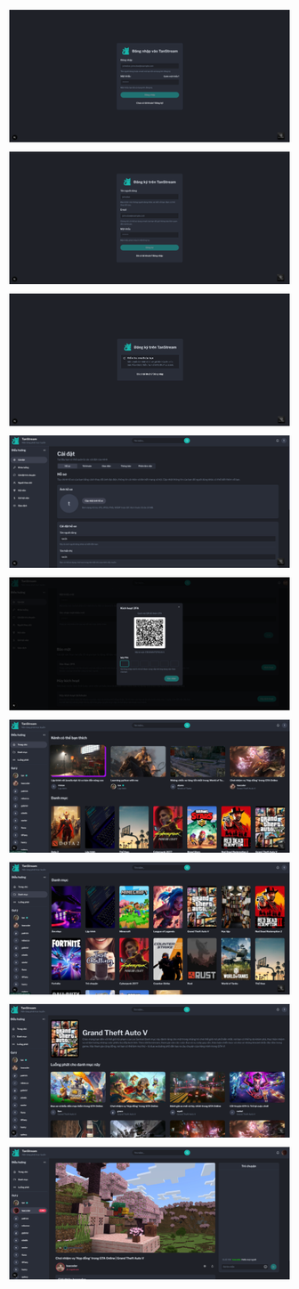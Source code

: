 ![](public/display-img/login.png)

![](public/display-img/signup.png)

![](public/display-img/verify.png)

![](public/display-img/dashboard.png)

![](public/display-img/totp.png)

![](public/display-img/home.png)

![](public/display-img/category-all.png)

![](public/display-img/category-slug.png)

![](public/display-img/stream.png)




